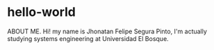 # hello-world
ABOUT ME.
Hi! my name is Jhonatan Felipe Segura Pinto, I'm actually studying systems engineering at Universidad El Bosque.
